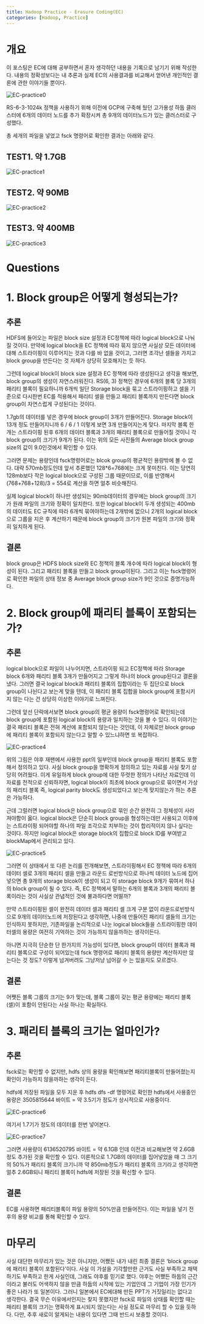 ```yaml
---
title: Hadoop Practice - Erasure Coding(EC)
categories: [Hadoop, Practice]
---
```


# 개요

이 포스팅은 EC에 대해 공부하면서 혼자 생각하던 내용을 기록으로 남기기 위해 작성한다. 내용의 정확성보다는 내 추론과 실제 EC의 사용결과를 비교해서 얻어낸 개인적인 결론에 관한 이야기들 뿐이다.

![EC-practice0](/images/EC-practice0.png)

RS-6-3-1024k 정책을 사용하기 위해 이전에 GCP에 구축해 뒀던 고가용성 하둡 클러스터에 6개의 데이터 노드를 추가 확장시켜 총 9개의 데이터노드가 있는 클러스터로 구성했다.

총 세개의 파일을 넣었고 fsck 명령어로 확인한 결과는 아래와 같다.

## TEST1. 약 1.7GB

![EC-practice1](/images/EC-practice1.png)

## TEST2. 약 90MB

![EC-practice2](/images/EC-practice2.png)

## TEST3. 약 400MB

![EC-practice3](/images/EC-practice3.png)

# Questions

# 1. Block group은 어떻게 형성되는가?

## 추론

HDFS에 들어오는 파일은 block size 설정과 EC정책에 따라 logical block으로 나눠질 것이다. 만약에 logical block을 EC 정책에 따라 묶지 않으면 사실상 모든 데이터에 대해 스트라이핑이 이루어지는 것과 다를 바 없을 것이고, 그러면 조각난 셀들을 가지고 block group을 만든다는 것 자체가 상당히 모호해지는 듯 하다.

그런데 logical block이 block size 설정과 EC 정책에 따라 생성된다고 생각을 해보면, block group의 생성이 자연스러워진다. RS(6, 3) 정책인 경우에 6개의 블록 당 3개의 패리티 블록이 필요하니까 6개씩 일단 Storage block을 묶고 스트라이핑하고 셀을 기준으로 다시한번 EC를 적용해서 패리티 셀을 만들고 패리티 블록까지 만든다면 block group이 자연스럽게 구성된다는 것이다.

1.7gb의 데이터를 넣은 경우에 block group이 3개가 만들어진다. Storage block이 13개 정도 만들어지니까 6 / 6 / 1 이렇게 보면 3개 만들어지는게 맞다. 마지막 블록 한개는 스트라이핑 된후 6개의 데이터 블록과 3개의 패리티 블록으로 만들어질 것이니 각 block group의 크기가 9개가 된다. 이는 위의 모든 사진들의 Average block group size의 값이 9.0인것에서 확인할 수 있다.

그러면 문제는 용량인데 fsck명령어로는 blcok group의 평균적인 용량밖에 볼 수 없다. 대략 570mb정도인데 앞서 추론했던 128*6=768에는 크게 못미친다. 이는 당연히 128mb보다 작은 logical block으로 구성된 그룹 때문이므로, 이를 반영해서 (768+768+128)/3 = 554로 계산을 하면 얼추 비슷해진다.

실제 logical block이 하나만 생성되는 90mb데이터의 경우에는 block group의 크기가 원래 파일의 크기와 정확이 일치한다. 또한 logical block이 두개 생성되는 400mb의 데이터도 EC 규칙에 따라 6개씩 묶여야하는데 2개밖에 없으니 2개의 logical block으로 그룹을 지은 후 계산하기 때문에 block group의 크기가 원본 파일의 크기와 정확히 일치하게 된다.

## 결론

block group은 HDFS block size와 EC 정책의 블록 개수에 따라 logical block이 형성이 된다. 그리고 패리티 블록을 만들고 block group이된다. 그리고 이는 fsck명령어로 확인한 파일의 상태 정보 중 Average block group size가 9인 것으로 증명가능하다.

# 2. Block group에 패리티 블록이 포함되는가?

## 추론

logical block으로 파일이 나누어지면, 스트라이핑 되고 EC정책에 따라 Storage block 6개와 패리티 블록 3개가 만들어지고 그렇게 하나의 block group된다고 결론을 냈다. 그러면 결국 logical block과 패리티 블록의 집합이라는 두 집단으로 block group이 나뉜다고 보는게 맞을 텐데, 이 패리티 블록 집합을 block group에 포함시키지 않는 다는 건 상당히 이상한 이야기로 느껴진다.

그런데 앞선 단락에서보면 block group의 평균 용량이 fsck명령어로 확인되는데 block group에 포함된 logical block의 용량과 일치하는 것을 볼 수 있다. 이 이야기는 결국 패리티 블록은 전혀 계산에 포함되지 않는다는 것인데, 이 자체로만 block group에 패리티 블록이 포함되지 않는다고 말할 수 있느냐하면 또 복잡하다.

![EC-practice4](/images/EC-practice4.png)

위의 그림은 야후 재팬에서 사용한 ppt의 일부인데 block group을 패리티 블록도 포함해서 정의하고 있다. 사실 block group을 명확하게 정의하고 있는 자료를 사실 찾기 상당히 어려웠다. 이게 유일하게 block group에 대한 뚜렷한 정의가 나타난 자료인데 이 자료를 전적으로 신뢰하자면, logical block이 최초에 block group으로 묶이면서 가상의 패리티 블록 즉, logical parity block도 생성되었다고 보는게 맞지않는가 하는 추론은 가능하다.

근데 그럴러면 logical block은 block group으로 묶인 순간 완전히 그 정체성이 사라져야함이 옳다. logical block은 단순히 block group을 형성하는데만 사용되고 이후에는 스트라이핑 되어야할 하나의 파일 조각으로 치부하는 것이 합리적이지 않나 싶다는 것이다. 하지만 logical block은 storage block의 집합으로 block ID를 부여받고 blockMap에서 관리되고 있다.

![EC-practice5](/images/EC-practice5.png)

그러면 이 상태에서 또 다른 논리를 전개해보면, 스트라이핑해서 EC 정책에 따라 6개의 데이터 셀로 3개의 패리티 셀을 만들고 라운드 로빈방식으로 하나씩 데이터 노드에 집어넣으면 총 9개의 storage blcok이 생성이 되고 이 storage block 9개가 묶여서 하나의 block group이 될 수 있다. 즉, EC 정책에서 말하는 6개의 블록과 3개의 패리티 블록이라는 것이 사실상 관념적인 것에 불과하다면 어떨까?

만약 스트라이핑된 셀이 완전히 데이터 셀과 패리티 셀 크게 구분 없이 라운드로빈방식으로 9개의 데이터노드에 저장된다고 생각하면, 나중에 만들어진 패리티 셀들의 크기는 인식하지 못하지만, 기존파일을 논리적으로 나눈 logical block들을 스트라이핑한 데이터셀의 용량은 여전히 기억하는 것이 가능하지 않을까하는 생각이든다.

아니면 지극히 단순한 단 한가지의 가능성이 있다면, block group이 데이터 블록과 패리티 블록으로 구성이 되어있는데 fsck 명령어로 패리티 블록의 용량만 계산하지만 않는다는 것 정도? 이렇게 넘겨버려도 그냥저냥 넘어갈 수 는 있을지도 모르겠다.

## 결론

어쨋든 블록 그룹의 크기는 9가 맞는데, 블록 그룹이 갖는 평균 용량에는 패리티 블록(셀)이 포함이 안된다는 사실 하나는 확실하다.

# 3. 패리티 블록의 크기는 얼마인가?

## 추론

fsck로는 확인할 수 없지만, hdfs 상의 용량을 확인해보면 패리티블록이 만들어졌는지 확인이 가능하지 않을까하는 생각이 든다.

hdfs에 저장된 파일을 모두 지운 후 hdfs dfs -df 명령어로 확인한 hdfs에서 사용중인 용량은 3505815644 바이트 = 약 3.5기가 정도가 상시적으로 사용중이다.

![EC-practice6](/images/EC-practice6.png)

여기서 1.7기가 정도의 데이터를 한번 넣어본다.

![EC-practice7](/images/EC-practice7.png)

그러면 사용량이 6136520795 바이트 = 약 6.1GB 인데 이전과 비교해보면 약 2.6GB 정도 추가된 것을 확인할 수 있다. 이론적으로 1.7GB의 데이터를 집어넣었을 때 그 크기의 50%가 패리티 블록의 크기니까 약 850mb정도가 패리티 블록의 크기라고 생각하면 얼추 2.6GB되니 패리티 블록이 hdfs에 저장된 것을 확신할 수 있다.

## 결론

EC를 사용하면 패리티블록이 파일 용량의 50%만큼 만들어진다. 이는 파일을 넣기 전후의 용량 비교를 통해 확인할 수 있다.

# 마무리

사실 대단한 마무리가 있는 것은 아니지만, 어쨌든 내가 내린 최종 결론은 ‘block group에 패리티 블록이 포함된다’이다. 사실 이 가설을 기각할만한 근거도 사실 부족하고 채택하기도 부족하고 한게 사실인데, 그래도 야후를 믿기로 했다. 야후는 어쨌든 하둡의 근간이라고 불러도 어색하지 않을 만큼 하둡의 시작에 있는 기업인데 그 기업이 가장 인기가 좋은 나라가 또 일본이다. 그러니 일본에서 EC에대해 만든 PPT가 거짓일리는 없다고 생각한다. 결국 무슨 이유에서인지는 찾지 못했지만 fsck로 파일의 상태를 확인할 때는 패리티 블록의 크기는 명확하게 표시되지 않는다는 사실 정도로 마무리 할 수 있을 듯하다. 다만, 추후 새로이 알게되는 내용이 있다면 그때 반드시 보충할 것이다.

